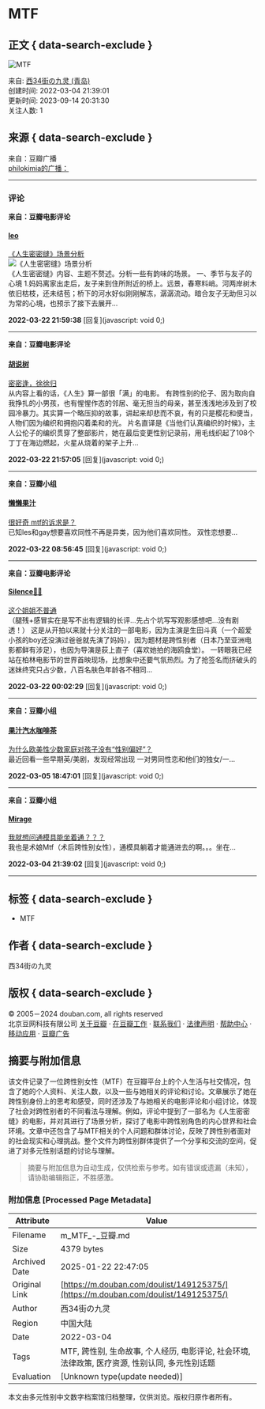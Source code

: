 # MTF

## 正文 { data-search-exclude }


![MTF](https://img9.doubanio.com/view/elanor_image/raw/public/MJV892V4.jpg)

来自: [西34街の九灵 (青岛)](https://www.douban.com/people/227354844/)  
创建时间: 2022-03-04 21:39:01  
更新时间: 2023-09-14 20:31:30  
关注人数: 1  

## 来源 { data-search-exclude }

来自：豆瓣广播  
[philokimia的广播：](https://www.douban.com/people/46979882/status/3793219716/)

---

### 评论

**来自：豆瓣电影评论**

#### [leo](https://www.douban.com/people/1091920/)

[《人生密密缝》场景分析](https://movie.douban.com/review/12229178/)  
![《人生密密缝》场景分析](https://img3.doubanio.com/view/thing_review/small/public/p3981253.webp)  
《人生密密缝》内容、主题不赘述。分析一些有韵味的场景。 一、季节与友子的心境 1.妈妈离家出走后，友子来到住所附近的桥上。远景，春寒料峭。河两岸树木依旧枯枝，还未结苞；桥下的河水好似刚刚解冻，潺潺流动。暗合友子无助但习以为常的心境，也预示了接下去展开...

**2022-03-22 21:59:38** [回复](javascript: void 0;)

---

**来自：豆瓣电影评论**

#### [胡说树](https://www.douban.com/people/wangxiaonaoys/)

[密密逢，徐徐归](https://movie.douban.com/review/8635669/)  
从内容上看的话，《人生》算一部很「满」的电影。 有跨性别的伦子、因为取向自我挣扎的小男孩，也有惺惺作态的邻居、毫无担当的母亲，甚至浅浅地涉及到了校园冷暴力。其实算一个略压抑的故事，讲起来却悲而不哀，有的只是樱花和便当，人物们因为编织和拥抱闪着柔和的光。 片名直译是《当他们认真编织的时候》，主人公伦子的编织贯穿了整部影片，她在最后变更性别记录前，用毛线织起了108个丁丁在海边燃起，火星从烧着的架子上升...

**2022-03-22 21:57:05** [回复](javascript: void 0;)

---

**来自：豆瓣小组**

#### [懒懒果汁](https://www.douban.com/people/186215552/)

[很好奇 mtf的诉求是？](https://www.douban.com/group/topic/240811700/)  
已知les和gay想要喜欢同性不再是异类，因为他们喜欢同性。 双性恋想要...

**2022-03-22 08:56:45** [回复](javascript: void 0;)

---

**来自：豆瓣电影评论**

#### [Silence🌸🌸](https://www.douban.com/people/silence2top/)

[这个姐姐不普通](https://movie.douban.com/review/8372292/)  
（腿残+感冒实在是写不出有逻辑的长评...先占个坑写写观影感想吧...没有剧透！） 这是从开拍以来就十分关注的一部电影，因为主演是生田斗真（一个超爱小孩的boy还没演过爸爸就先演了妈妈），因为题材是跨性别者（日本乃至亚洲电影都鲜有涉足），也因为导演是荻上直子（喜欢她拍的海鸥食堂）。 一转眼我已经站在柏林电影节的世界首映现场，比想象中还要气氛热烈。为了抢签名而挤破头的迷妹终究只占少数，八百名肤色年龄各不相同...

**2022-03-22 00:02:29** [回复](javascript: void 0;)

---

**来自：豆瓣小组**

#### [果汁汽水咖啡茶](https://www.douban.com/people/221390481/)

[为什么欧美性少数家庭对孩子没有“性别偏好”？](https://www.douban.com/group/topic/260452564/)  
最近回看一些早期英/美剧，发现经常出现 一对男同性恋和他们的独女/一...

**2022-03-05 18:47:01** [回复](javascript: void 0;)

---

**来自：豆瓣小组**

#### [Mirage](https://www.douban.com/people/161097227/)

[我就想问通模具能坐着通？？？](https://www.douban.com/group/topic/174675932/)  
我也是术娘Mtf（术后跨性别女性），通模具躺着才能通进去的啊。。。坐在...

**2022-03-04 21:39:02** [回复](javascript: void 0;) 

---

## 标签 { data-search-exclude }

- MTF  

## 作者   { data-search-exclude }
西34街の九灵  

## 版权   { data-search-exclude }
© 2005－2024 douban.com, all rights reserved  
北京豆网科技有限公司 [关于豆瓣](https://www.douban.com/about) · [在豆瓣工作](https://www.douban.com/jobs) · [联系我们](https://www.douban.com/about?topic=contactus) · [法律声明](https://www.douban.com/about/legal) · [帮助中心](https://help.douban.com/?app=main) · [移动应用](https://www.douban.com/doubanapp/) · [豆瓣广告](https://www.douban.com/partner/)
<!-- tcd_original_link https://m.douban.com/doulist/149125375/ -->


## 摘要与附加信息

<!-- tcd_abstract -->
该文件记录了一位跨性别女性（MTF）在豆瓣平台上的个人生活与社交情况，包含了她的个人资料、关注人数，以及一些与她相关的评论和讨论。文章展示了她在跨性别身份上的思考和感受，同时还涉及了与她相关的电影评论和小组讨论，体现了社会对跨性别者的不同看法与理解。例如，评论中提到了一部名为《人生密密缝》的电影，并对其进行了场景分析，探讨了电影中跨性别角色的内心世界和社会环境。文章中还包含了与MTF相关的个人问题和群体讨论，反映了跨性别者面对的社会现实和心理挑战。整个文件为跨性别群体提供了一个分享和交流的空间，促进了对多元性别话题的讨论与理解。
<!-- tcd_abstract_end -->

> 摘要与附加信息为自动生成，仅供检索与参考。如有错误或遗漏（未知），请协助编辑指正，不胜感激。

### 附加信息 [Processed Page Metadata]

| Attribute       | Value                                  |
|-----------------|----------------------------------------|
| Filename        | m_MTF_-_豆瓣.md                             |
| Size            | 4379 bytes                           |
| Archived Date   | 2025-01-22 22:47:05                             |
| Original Link   | [https://m.douban.com/doulist/149125375/](https://m.douban.com/doulist/149125375/)                       |
| Author          | 西34街の九灵                               |
| Region          | 中国大陆                               |
| Date            | 2022-03-04                                 |
| Tags            | MTF, 跨性别, 生命故事, 个人经历, 电影评论, 社会环境, 法律政策, 医疗资源, 性别认同, 多元性别话题                                 |
| Evaluation            | [Unknown type(update needed)]                                 |
<!-- tcd_table_end -->

本文由多元性别中文数字档案馆归档整理，仅供浏览。版权归原作者所有。
